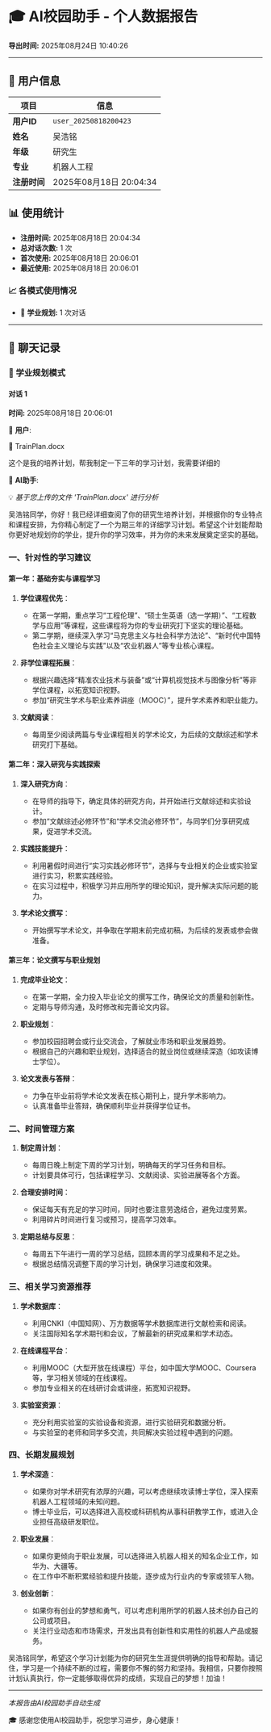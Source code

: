 # 🎓 AI校园助手 - 个人数据报告

**导出时间:** 2025年08月24日 10:40:26

---

## 👤 用户信息

| 项目 | 信息 |
|------|------|
| **用户ID** | `user_20250818200423` |
| **姓名** | 吴浩铭 |
| **年级** | 研究生 |
| **专业** | 机器人工程 |
| **注册时间** | 2025年08月18日 20:04:34 |

## 📊 使用统计

- **注册时间:** 2025年08月18日 20:04:34
- **总对话次数:** 1 次
- **首次使用:** 2025年08月18日 20:06:01
- **最近使用:** 2025年08月18日 20:06:01

### 📈 各模式使用情况

- 🎯 **学业规划:** 1 次对话

---

## 💬 聊天记录

### 🎯 学业规划模式

#### 对话 1

**时间:** 2025年08月18日 20:06:01

👤 **用户**:

📎 TrainPlan.docx

这个是我的培养计划，帮我制定一下三年的学习计划，我需要详细的

🤖 **AI助手**:

💡 *基于您上传的文件 'TrainPlan.docx' 进行分析*

吴浩铭同学，你好！我已经详细查阅了你的研究生培养计划，并根据你的专业特点和课程安排，为你精心制定了一个为期三年的详细学习计划。希望这个计划能帮助你更好地规划你的学业，提升你的学习效率，并为你的未来发展奠定坚实的基础。

### 一、针对性的学习建议

#### 第一年：基础夯实与课程学习

1. **学位课程优先**：
   - 在第一学期，重点学习“工程伦理”、“硕士生英语（选一学期）”、“工程数学与应用”等课程，这些课程将为你的专业研究打下坚实的理论基础。
   - 第二学期，继续深入学习“马克思主义与社会科学方法论”、“新时代中国特色社会主义理论与实践”以及“农业机器人”等专业核心课程。

2. **非学位课程拓展**：
   - 根据兴趣选择“精准农业技术与装备”或“计算机视觉技术与图像分析”等非学位课程，以拓宽知识视野。
   - 参加“研究生学术与职业素养讲座（MOOC）”，提升学术素养和职业能力。

3. **文献阅读**：
   - 每周至少阅读两篇与专业课程相关的学术论文，为后续的文献综述和学术研究打下基础。

#### 第二年：深入研究与实践探索

1. **深入研究方向**：
   - 在导师的指导下，确定具体的研究方向，并开始进行文献综述和实验设计。
   - 参加“文献综述必修环节”和“学术交流必修环节”，与同学们分享研究成果，促进学术交流。

2. **实践技能提升**：
   - 利用暑假时间进行“实习实践必修环节”，选择与专业相关的企业或实验室进行实习，积累实践经验。
   - 在实习过程中，积极学习并应用所学的理论知识，提升解决实际问题的能力。

3. **学术论文撰写**：
   - 开始撰写学术论文，并争取在学期末前完成初稿，为后续的发表或参会做准备。

#### 第三年：论文撰写与职业规划

1. **完成毕业论文**：
   - 在第一学期，全力投入毕业论文的撰写工作，确保论文的质量和创新性。
   - 定期与导师沟通，及时修改和完善论文内容。

2. **职业规划**：
   - 参加校园招聘会或行业交流会，了解就业市场和职业发展趋势。
   - 根据自己的兴趣和职业规划，选择适合的就业岗位或继续深造（如攻读博士学位）。

3. **论文发表与答辩**：
   - 力争在毕业前将学术论文发表在核心期刊上，提升学术影响力。
   - 认真准备毕业答辩，确保顺利毕业并获得学位证书。

### 二、时间管理方案

1. **制定周计划**：
   - 每周日晚上制定下周的学习计划，明确每天的学习任务和目标。
   - 计划要具体可行，包括课程学习、文献阅读、实验进展等各个方面。

2. **合理安排时间**：
   - 保证每天有充足的学习时间，同时也要注意劳逸结合，避免过度劳累。
   - 利用碎片时间进行复习或预习，提高学习效率。

3. **定期总结与反思**：
   - 每周五下午进行一周的学习总结，回顾本周的学习成果和不足之处。
   - 根据总结情况调整下周的学习计划，确保学习进度和效果。

### 三、相关学习资源推荐

1. **学术数据库**：
   - 利用CNKI（中国知网）、万方数据等学术数据库进行文献检索和阅读。
   - 关注国际知名学术期刊和会议，了解最新的研究成果和学术动态。

2. **在线课程平台**：
   - 利用MOOC（大型开放在线课程）平台，如中国大学MOOC、Coursera等，学习相关领域的在线课程。
   - 参加专业相关的在线研讨会或讲座，拓宽知识视野。

3. **实验室资源**：
   - 充分利用实验室的实验设备和资源，进行实验研究和数据分析。
   - 与实验室的老师和同学多交流，共同解决实验过程中遇到的问题。

### 四、长期发展规划

1. **学术深造**：
   - 如果你对学术研究有浓厚的兴趣，可以考虑继续攻读博士学位，深入探索机器人工程领域的未知问题。
   - 博士毕业后，可以选择进入高校或科研机构从事科研教学工作，或进入企业担任高级研发职位。

2. **职业发展**：
   - 如果你更倾向于职业发展，可以选择进入机器人相关的知名企业工作，如华为、大疆等。
   - 在工作中不断积累经验和提升技能，逐步成为行业内的专家或领军人物。

3. **创业创新**：
   - 如果你有创业的梦想和勇气，可以考虑利用所学的机器人技术创办自己的公司或项目。
   - 关注行业动态和市场需求，开发出具有创新性和实用性的机器人产品或服务。

吴浩铭同学，希望这个学习计划能为你的研究生生涯提供明确的指导和帮助。请记住，学习是一个持续不断的过程，需要你不懈的努力和坚持。我相信，只要你按照计划认真执行，你一定能够取得优异的成绩，实现自己的梦想！加油！

---

*本报告由AI校园助手自动生成*

🎓 感谢您使用AI校园助手，祝您学习进步，身心健康！